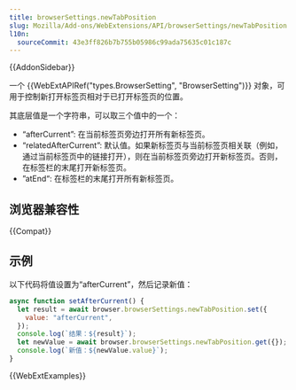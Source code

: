 ```yaml
---
title: browserSettings.newTabPosition
slug: Mozilla/Add-ons/WebExtensions/API/browserSettings/newTabPosition
l10n:
  sourceCommit: 43e3ff826b7b755b05986c99ada75635c01c187c
---
```


{{AddonSidebar}}

一个 {{WebExtAPIRef("types.BrowserSetting", "BrowserSetting")}} 对象，可用于控制新打开标签页相对于已打开标签页的位置。

其底层值是一个字符串，可以取三个值中的一个：

- “afterCurrent”: 在当前标签页旁边打开所有新标签页。
- “relatedAfterCurrent”: 默认值。如果新标签页与当前标签页相关联（例如，通过当前标签页中的链接打开），则在当前标签页旁边打开新标签页。否则，在标签栏的末尾打开新标签页。
- ”atEnd“: 在标签栏的末尾打开所有新标签页。

## 浏览器兼容性

{{Compat}}

## 示例

以下代码将值设置为“afterCurrent”，然后记录新值：

```js
async function setAfterCurrent() {
  let result = await browser.browserSettings.newTabPosition.set({
    value: "afterCurrent",
  });
  console.log(`结果：${result}`);
  let newValue = await browser.browserSettings.newTabPosition.get({});
  console.log(`新值：${newValue.value}`);
}
```

{{WebExtExamples}}
